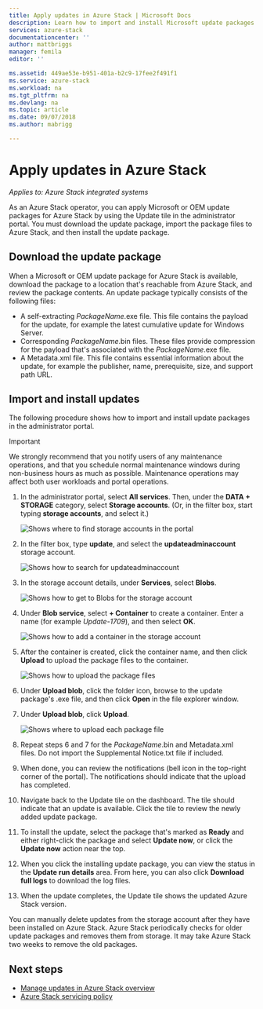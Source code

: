 ```yaml
---
title: Apply updates in Azure Stack | Microsoft Docs
description: Learn how to import and install Microsoft update packages for an Azure Stack integrated system.
services: azure-stack
documentationcenter: ''
author: mattbriggs
manager: femila
editor: ''

ms.assetid: 449ae53e-b951-401a-b2c9-17fee2f491f1
ms.service: azure-stack
ms.workload: na
ms.tgt_pltfrm: na
ms.devlang: na
ms.topic: article
ms.date: 09/07/2018
ms.author: mabrigg

---
```


# Apply updates in Azure Stack

*Applies to: Azure Stack integrated systems*

As an Azure Stack operator, you can apply Microsoft or OEM update packages for Azure Stack by using the Update tile in the administrator portal. You must download the update package, import the package files to Azure Stack, and then install the update package. 

## Download the update package

When a Microsoft or OEM update package for Azure Stack is available, download the package to a location that's reachable from Azure Stack, and review the package contents. An update package typically consists of the following files:

- A self-extracting *PackageName*.exe file. This file contains the payload for the update, for example the latest cumulative update for Windows Server.   
- Corresponding *PackageName*.bin files. These files provide compression for the payload that's associated with the *PackageName*.exe file. 
- A Metadata.xml file. This file contains essential information about the update, for example the publisher, name, prerequisite, size, and support path URL.

## Import and install updates

The following procedure shows how to import and install update packages in the administrator portal.

> [!IMPORTANT]
> We strongly recommend that you notify users of any maintenance operations, and that you schedule normal maintenance windows during non-business hours as much as possible. Maintenance operations may affect both user workloads and portal operations.

1. In the administrator portal, select **All services**. Then, under the **DATA + STORAGE** category, select **Storage accounts**. (Or, in the filter box, start typing **storage accounts**, and select it.)

    ![Shows where to find storage accounts in the portal](media/azure-stack-apply-updates/ApplyUpdates1.png)

2. In the filter box, type **update**, and select the **updateadminaccount** storage account.

    ![Shows how to search for updateadminaccount](media/azure-stack-apply-updates/ApplyUpdates2.png)

3. In the storage account details, under **Services**, select **Blobs**.
 
    ![Shows how to get to Blobs for the storage account](media/azure-stack-apply-updates/ApplyUpdates3.png) 
 
4. Under **Blob service**, select **+ Container** to create a  container. Enter a name (for example *Update-1709*), and then select **OK**.
 
     ![Shows how to add a container in the storage account](media/azure-stack-apply-updates/ApplyUpdates4.png)

5. After the container is created, click the container name, and then click **Upload** to upload the package files to the container.
 
    ![Shows how to upload the package files](media/azure-stack-apply-updates/ApplyUpdates5.png)

6. Under **Upload blob**, click the folder icon, browse to the update package's .exe file, and then click **Open** in the file explorer window.
  
7. Under **Upload blob**, click **Upload**. 
  
    ![Shows where to upload each package file](media/azure-stack-apply-updates/ApplyUpdates6.png)

8. Repeat steps 6 and 7 for the *PackageName*.bin and Metadata.xml files. Do not import the Supplemental Notice.txt file if included.
9. When done, you can review the notifications (bell icon in the top-right corner of the portal). The notifications should indicate that the upload has completed. 
10. Navigate back to the Update tile on the dashboard. The tile should indicate that an update is available. Click the tile to review the newly added update package.
11. To install the update, select the package that's marked as **Ready** and either right-click the package and select **Update now**, or click the **Update now** action near the top.
12. When you click the installing update package, you can view the status in the **Update run details** area. From here, you can also click **Download full logs** to download the log files.
13. When the update completes, the Update tile shows the updated Azure Stack version.

You can manually delete updates from the storage account after they have been installed on Azure Stack. Azure Stack periodically checks for older update packages and removes them from storage. It may take Azure Stack two weeks to remove the old packages.

## Next steps

- [Manage updates in Azure Stack overview](azure-stack-updates.md)
- [Azure Stack servicing policy](azure-stack-servicing-policy.md)
